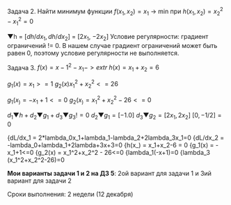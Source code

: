 Задача 2. Найти минимум функции
$f(x_1, x_2) = x_1$ -> min
при $h(x_1, x_2) = x_2^2 - x_1^2 = 0$

▼h = $[dh/dx_1, dh/dx_2]$ = $[2x_1$, $-2x_2]$ 
Условие регулярности: градиент ограничений != 0. В нашем случае градиент ограничений может быть равен 0, поэтому условие регулярности не выполняется.

Задача 3. 
$f(x) = x-1^2 - x_1 -> extr$
$h(x) = x_1+x_2=6$

$g_1(x) = x_1 >=1$
$g_2(x) x_1^2+x_2^2 <= 26$

$g_1(x_) = -x_1+1 <= 0$
$g_2(x_) = x_1^2+x_2^2 - 26 <= 0$

$d_1▼h+d_2▼g_1+d_3▼g_3 != 0$
$d_2▼g_1 = [-1. 0]$
$d_3▼g_2=[2x_1, 2x_2]$
				$[0, -1/2] = 0$

{dL/dx_1 = 2*lambda_0x_1+lambda_1-lambda_2+2lambda_3x_1=0
{dL/dx_2 = -lambda_0+lambda_1+2lambda+3x+3=0
{h(x_) = x_1+x_2-6 = 0
{g_1(x) = -x_1+1<=0
{g_2(x) = x_1^2+x_2^2 - 26<=0
{lambda_1(-x+1)=0
{lambda_3 (x_1^2+x_2^2-26)=0

**Мои варианты задачи 1 и 2 на ДЗ 5**:
2ой вариант для задачи 1 и 
3ий вариант для задачи 2

Сроки выполнения: 2 недели (12 декабря)